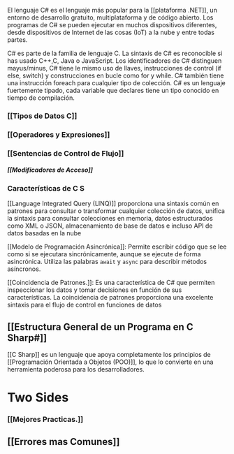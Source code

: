 El lenguaje C# es el lenguaje más popular para la [[plataforma .NET]], un entorno de desarrollo gratuito, multiplataforma y de código abierto. Los programas de C# se pueden ejecutar en muchos dispositivos diferentes, desde dispositivos de Internet de las cosas (IoT) a la nube y entre todas partes.

C# es parte de la familia de lenguaje C. La sintaxis de C# es reconocible si has usado C++,C, Java o JavaScript.
Los identificadores de C# distinguen mayus/minus, C# tiene le mismo uso de llaves, instrucciones de control (if else, switch) y construcciones en bucle como for y while. C# también tiene una instrucción foreach para cualquier tipo de colección.
C# es un lenguaje fuertemente tipado, cada variable que declares tiene un tipo conocido en tiempo de compilación.

### [[Tipos de Datos C]]
### [[Operadores y Expresiones]]

### [[Sentencias de Control de Flujo]]

##### [[Modificadores de Acceso]]

### Características de C S
[[Language Integrated Query (LINQ)]] proporciona una sintaxis común en patrones para consultar o transformar cualquier colección de datos, unifica la sintaxis para consultar colecciones en memoria, datos estructurados como XML o JSON, almacenamiento de base de datos e incluso API de datos basadas en la nube

[[Modelo de Programación Asincrónica]]: Permite escribir código que se lee como si se ejecutara sincrónicamente, aunque se ejecute de forma asincrónica. Utiliza las palabras `await` y `async` para describir métodos asíncronos.

[[Coincidencia de Patrones.]]: Es una característica de C# que permiten inspeccionar los datos y tomar decisiones en función de sus características. La coincidencia de patrones proporciona una excelente sintaxis para el flujo de control en funciones de datos

## [[Estructura General de un Programa en C Sharp#]] 

[[C Sharp]] es un lenguaje que apoya completamente los principios de [[Programación Orientada a Objetos (POO)]], lo que lo convierte en una herramienta poderosa para los desarrolladores.



# Two Sides

### [[Mejores Practicas.]]
## [[Errores mas Comunes]]
